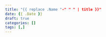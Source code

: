 ```yaml
---
title: "{{ replace .Name "-" " " | title }}"
date: {{ .Date }}
draft: true
categories: []
tags: [,]
---
```


